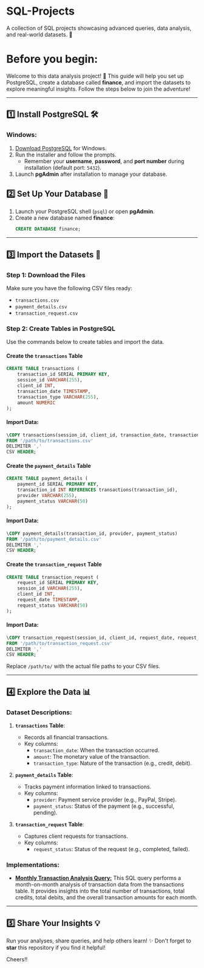 # SQL-Projects
A collection of SQL projects showcasing advanced queries, data analysis, and real-world datasets. 🌟


# Before you begin:

Welcome to this data analysis project! 🚀 This guide will help you set up PostgreSQL, create a database called **finance**, and import the datasets to explore meaningful insights. Follow the steps below to join the adventure!

---

## 1️⃣ Install PostgreSQL 🛠️

### Windows:
1. [Download PostgreSQL](https://www.postgresql.org/download/) for Windows.
2. Run the installer and follow the prompts.
   - Remember your **username**, **password**, and **port number** during installation (default port: `5432`).
3. Launch **pgAdmin** after installation to manage your database.

## 2️⃣ Set Up Your Database 🎯

1. Launch your PostgreSQL shell (`psql`) or open **pgAdmin**.
2. Create a new database named **finance**:
   ```sql
   CREATE DATABASE finance;
   ```

---

## 3️⃣ Import the Datasets 📂

### Step 1: Download the Files
Make sure you have the following CSV files ready:
- `transactions.csv`
- `payment_details.csv`
- `transaction_request.csv`

### Step 2: Create Tables in PostgreSQL
Use the commands below to create tables and import the data.

#### Create the `transactions` Table
```sql
CREATE TABLE transactions (
    transaction_id SERIAL PRIMARY KEY,
    session_id VARCHAR(255),
    client_id INT,
    transaction_date TIMESTAMP,
    transaction_type VARCHAR(255),
    amount NUMERIC
);
```
#### Import Data:
```sql
\COPY transactions(session_id, client_id, transaction_date, transaction_type, amount)
FROM '/path/to/transactions.csv'
DELIMITER ','
CSV HEADER;
```

#### Create the `payment_details` Table
```sql
CREATE TABLE payment_details (
    payment_id SERIAL PRIMARY KEY,
    transaction_id INT REFERENCES transactions(transaction_id),
    provider VARCHAR(255),
    payment_status VARCHAR(50)
);
```
#### Import Data:
```sql
\COPY payment_details(transaction_id, provider, payment_status)
FROM '/path/to/payment_details.csv'
DELIMITER ','
CSV HEADER;
```

#### Create the `transaction_request` Table
```sql
CREATE TABLE transaction_request (
    request_id SERIAL PRIMARY KEY,
    session_id VARCHAR(255),
    client_id INT,
    request_date TIMESTAMP,
    request_status VARCHAR(50)
);
```
#### Import Data:
```sql
\COPY transaction_request(session_id, client_id, request_date, request_status)
FROM '/path/to/transaction_request.csv'
DELIMITER ','
CSV HEADER;
```

Replace `/path/to/` with the actual file paths to your CSV files.

---

## 4️⃣ Explore the Data 📊

### Dataset Descriptions:
1. **`transactions` Table**: 
   - Records all financial transactions.
   - Key columns:
     - `transaction_date`: When the transaction occurred.
     - `amount`: The monetary value of the transaction.
     - `transaction_type`: Nature of the transaction (e.g., credit, debit).

2. **`payment_details` Table**: 
   - Tracks payment information linked to transactions.
   - Key columns:
     - `provider`: Payment service provider (e.g., PayPal, Stripe).
     - `payment_status`: Status of the payment (e.g., successful, pending).

3. **`transaction_request` Table**:
   - Captures client requests for transactions.
   - Key columns:
     - `request_status`: Status of the request (e.g., completed, failed).

### Implementations:
- [**Monthly Transaction Analysis Query:**](https://github.com/Rapphhy/SQL-Projects/tree/main/Monthly%20Transaction%20Analysis)
This SQL query performs a month-on-month analysis of transaction data from the transactions table. It provides insights into the total number of transactions, total credits, total debits, and the overall transaction amounts for each month.

---

## 5️⃣ Share Your Insights 💡
Run your analyses, share queries, and help others learn! ✨ Don't forget to **star** this repository if you find it helpful!


Cheers!!
